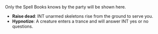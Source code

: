 Only the Spell Books knows by the party will be shown here.
- **Raise dead**: INT unarmed skeletons rise from the ground to serve you.
- **Hypnotize**: A creature enters a trance and will answer INT yes or no questions.